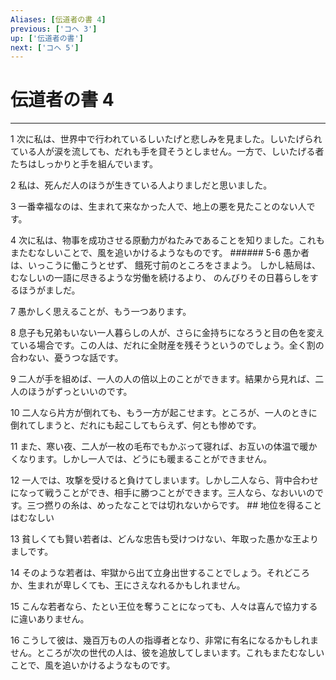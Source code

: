 ```yaml
---
Aliases: [伝道者の書 4]
previous: ['コヘ 3']
up: ['伝道者の書']
next: ['コヘ 5']
---
```

# 伝道者の書 4

***




1 
次に私は、世界中で行われているしいたげと悲しみを見ました。しいたげられている人が涙を流しても、だれも手を貸そうとしません。一方で、しいたげる者たちはしっかりと手を組んでいます。 



2 
私は、死んだ人のほうが生きている人よりましだと思いました。 



3 
一番幸福なのは、生まれて来なかった人で、地上の悪を見たことのない人です。 



4 
次に私は、物事を成功させる原動力がねたみであることを知りました。これもまたむなしいことで、風を追いかけるようなものです。 ###### 5-6 愚か者は、いっこうに働こうとせず、 餓死寸前のところをさまよう。 しかし結局は、 むなしいの一語に尽きるような労働を続けるより、 のんびりその日暮らしをするほうがましだ。 



7 
愚かしく思えることが、もう一つあります。 



8 
息子も兄弟もいない一人暮らしの人が、さらに金持ちになろうと目の色を変えている場合です。この人は、だれに全財産を残そうというのでしょう。全く割の合わない、憂うつな話です。 



9 
二人が手を組めば、一人の人の倍以上のことができます。結果から見れば、二人のほうがずっといいのです。 



10 
二人なら片方が倒れても、もう一方が起こせます。ところが、一人のときに倒れてしまうと、だれにも起こしてもらえず、何とも惨めです。 



11 
また、寒い夜、二人が一枚の毛布でもかぶって寝れば、お互いの体温で暖かくなります。しかし一人では、どうにも暖まることができません。 



12 
一人では、攻撃を受けると負けてしまいます。しかし二人なら、背中合わせになって戦うことができ、相手に勝つことができます。三人なら、なおいいのです。三つ撚りの糸は、めったなことでは切れないからです。 ## 地位を得ることはむなしい 



13 
貧しくても賢い若者は、どんな忠告も受けつけない、年取った愚かな王よりましです。 



14 
そのような若者は、牢獄から出て立身出世することでしょう。それどころか、生まれが卑しくても、王にさえなれるかもしれません。 



15 
こんな若者なら、たとい王位を奪うことになっても、人々は喜んで協力するに違いありません。 



16 
こうして彼は、幾百万もの人の指導者となり、非常に有名になるかもしれません。ところが次の世代の人は、彼を追放してしまいます。これもまたむなしいことで、風を追いかけるようなものです。
